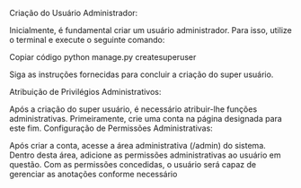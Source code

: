 Criação do Usuário Administrador:

Inicialmente, é fundamental criar um usuário administrador.
Para isso, utilize o terminal e execute o seguinte comando:

Copiar código
python manage.py createsuperuser


Siga as instruções fornecidas para concluir a criação do super usuário.


Atribuição de Privilégios Administrativos:

Após a criação do super usuário, é necessário atribuir-lhe funções administrativas.
Primeiramente, crie uma conta na página designada para este fim.
Configuração de Permissões Administrativas:

Após criar a conta, acesse a área administrativa (/admin) do sistema.
Dentro desta área, adicione as permissões administrativas ao usuário em questão.
Com as permissões concedidas, o usuário será capaz de gerenciar as anotações conforme necessário
